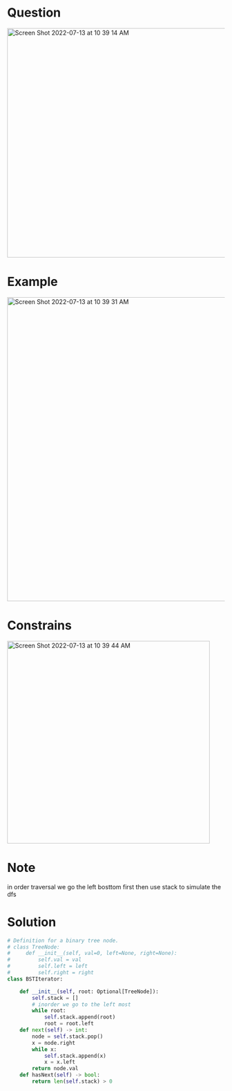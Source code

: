 # Question 
<img width="531" alt="Screen Shot 2022-07-13 at 10 39 14 AM" src="https://user-images.githubusercontent.com/64442606/178761078-141381bc-1194-4599-ae09-2a3e055c36d4.png">

# Example
<img width="704" alt="Screen Shot 2022-07-13 at 10 39 31 AM" src="https://user-images.githubusercontent.com/64442606/178761135-e6a22c70-572d-4471-9dec-a194c4149642.png">

# Constrains
<img width="469" alt="Screen Shot 2022-07-13 at 10 39 44 AM" src="https://user-images.githubusercontent.com/64442606/178761170-a63272b7-e929-46ef-b4ec-c086ac0fc264.png">

# Note
in order traversal we go the left bosttom first then use stack to simulate the dfs 
# Solution 
```python 
# Definition for a binary tree node.
# class TreeNode:
#     def __init__(self, val=0, left=None, right=None):
#         self.val = val
#         self.left = left
#         self.right = right
class BSTIterator:

    def __init__(self, root: Optional[TreeNode]):
        self.stack = []
        # inorder we go to the left most 
        while root:
            self.stack.append(root)
            root = root.left
    def next(self) -> int:
        node = self.stack.pop()
        x = node.right
        while x:
            self.stack.append(x)
            x = x.left
        return node.val
    def hasNext(self) -> bool:
        return len(self.stack) > 0

```

